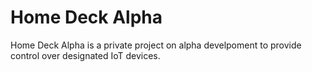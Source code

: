 # Home Deck Alpha

Home Deck Alpha is a private project on alpha develpoment to provide control over designated IoT devices.

